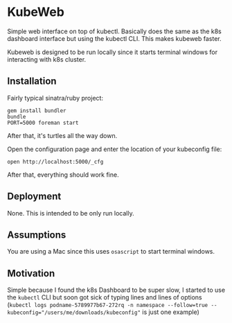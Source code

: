 # KubeWeb

Simple web interface on top of kubectl. Basically does the same as
the k8s dashboard interface but using the kubectl CLI. This makes
kubeweb faster.

Kubeweb is designed to be run locally since it starts terminal windows
for interacting with k8s cluster.

## Installation

Fairly typical sinatra/ruby project:

    gem install bundler
    bundle
    PORT=5000 foreman start

After that, it's turtles all the way down.

Open the configuration page and enter the location of your kubeconfig file:

    open http://localhost:5000/_cfg

After that, everything should work fine.

## Deployment

None. This is intended to be only run locally.

## Assumptions

You are using a Mac since this uses ```osascript``` to start terminal
windows.

## Motivation

Simple because I found the k8s Dashboard to be super slow, I started to
use the ```kubectl``` CLI but soon got sick of typing lines and lines of
options (```kubectl logs podname-5789977b67-272rq -n namespace --follow=true --kubeconfig="/users/me/downloads/kubeconfig"``` is just one example)
